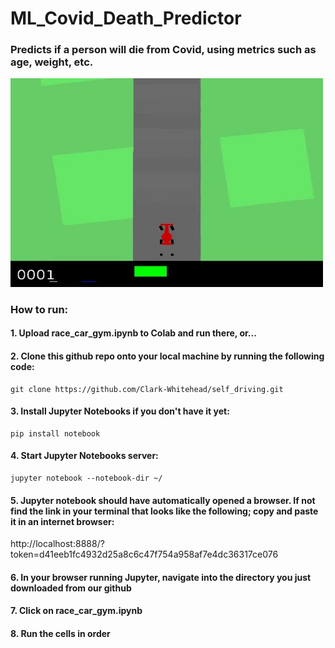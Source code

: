 # ML_Covid_Death_Predictor

### Predicts if a person will die from Covid, using metrics such as age, weight, etc.

<img src="https://github.com/Clark-Whitehead/self_driving/blob/master/raceCar.jpg?raw=true" width="500" alt="sample_output">

### How to run:

#### 1. Upload race_car_gym.ipynb to Colab and run there, or...

#### 2. Clone this github repo onto your local machine by running the following code:

```
git clone https://github.com/Clark-Whitehead/self_driving.git
```

#### 3. Install Jupyter Notebooks if you don't have it yet:

```
pip install notebook
```

#### 4. Start Jupyter Notebooks server:

```
jupyter notebook --notebook-dir ~/
```

#### 5. Jupyter notebook should have automatically opened a browser. If not find the link in your terminal that looks like the following; copy and paste it in an internet browser:

<p>http://localhost:8888/?token=d41eeb1fc4932d25a8c6c47f754a958af7e4dc36317ce076</p>

#### 6. In your browser running Jupyter, navigate into the directory you just downloaded from our github

#### 7. Click on race_car_gym.ipynb

#### 8. Run the cells in order
